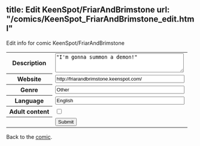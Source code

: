 title: Edit KeenSpot/FriarAndBrimstone
url: "/comics/KeenSpot_FriarAndBrimstone_edit.html"
---
Edit info for comic KeenSpot/FriarAndBrimstone

<form name="comic" action="http://gaepostmail.appspot.com/comic/" method="post">
<table class="comicinfo">
<tr>
<th>Description</th><td><textarea name="description" cols="40" rows="3">&quot;I'm gonna summon a demon!&quot;</textarea></td>
</tr>
<tr>
<th>Website</th><td><input type="text" name="url" value="http://friarandbrimstone.keenspot.com/" size="40"/></td>
</tr>
<tr>
<th>Genre</th><td><input type="text" name="genre" value="Other" size="40"/></td>
</tr>
<tr>
<th>Language</th><td><input type="text" name="language" value="English" size="40"/></td>
</tr>
<tr>
<th>Adult content</th><td><input type="checkbox" name="adult" value="adult" /></td>
</tr>
<tr>
<th></th><td>
<input type="hidden" name="comic" value="KeenSpot_FriarAndBrimstone" />
<input type="submit" name="submit" value="Submit" />
</td>
</tr>
</table>
</form>

Back to the [comic](KeenSpot_FriarAndBrimstone.html).
